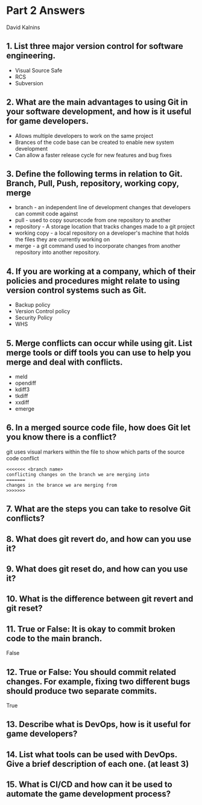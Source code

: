 # Part 2 Answers

David Kalnins

## 1.	List three major version control for software engineering.

* Visual Source Safe
* RCS
* Subversion

## 2.	What are the main advantages to using Git in your software development, and how is it useful for game developers.
* Allows multiple developers to work on the same project
* Brances of the code base can be created to enable new system development
* Can allow a faster release cycle for new features and bug fixes

## 3.	Define the following terms in relation to Git. Branch, Pull, Push, repository, working copy, merge
* branch - an independent line of development changes that developers can commit code against
* pull - used to copy sourcecode from one repository to another
* repository - A storage location that tracks changes made to a git project
* working copy - a local repository on a developer's machine that holds the files they are currently working on
* merge - a git command used to incorporate changes from another repository into another repository.

## 4.	If you are working at a company, which of their policies and procedures might relate to using version control systems such as Git.
* Backup policy
* Version Control policy
* Security Policy
* WHS
## 5.	Merge conflicts can occur while using git. List merge tools or diff tools you can use to help you merge and deal with conflicts.
* meld
* opendiff
* kdiff3
* tkdiff
* xxdiff
* emerge
## 6.	In a merged source code file, how does Git let you know there is a conflict?
git uses visual markers within the file to show which parts of the source code conflict

	<<<<<<< <branch name>
	conflicting changes on the branch we are merging into
	=======
	changes in the brance we are merging from
	>>>>>>> 

## 7.	What are the steps you can take to resolve Git conflicts?

## 8.	What does git revert do, and how can you use it?

## 9.	What does git reset do, and how can you use it? 

## 10.	What is the difference between git revert and git reset?

## 11.	True or False: It is okay to commit broken code to the main branch.
False

## 12.	True or False: You should commit related changes. For example, fixing two different bugs should produce two separate commits.
True

## 13.	Describe what is DevOps, how is it useful for game developers?

## 14.	List what tools can be used with DevOps. Give a brief description of each one. (at least 3)

## 15.	What is CI/CD and how can it be used to automate the game development process?

